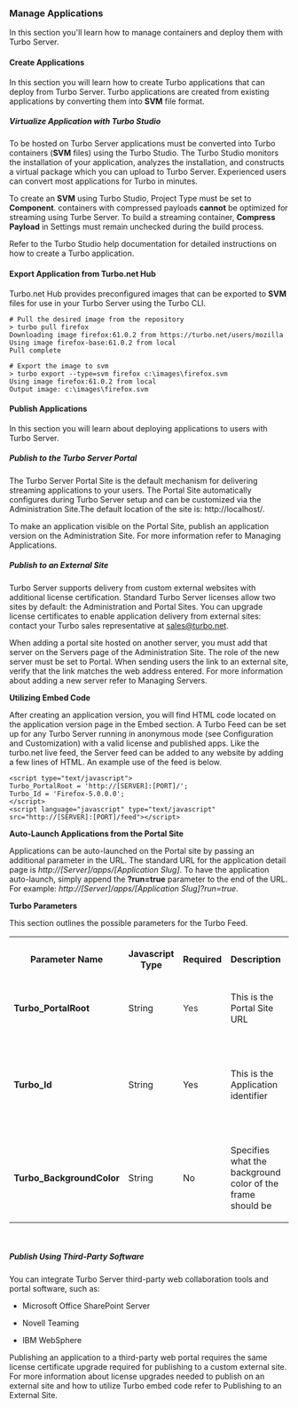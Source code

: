 ### Manage Applications

In this section you'll learn how to manage containers and deploy them with Turbo Server.

#### Create Applications

In this section you will learn how to create Turbo applications that can deploy from Turbo Server. Turbo applications are created from existing applications by converting them into **SVM** file format.

##### Virtualize Application with Turbo Studio

To be hosted on Turbo Server applications must be converted into Turbo containers (**SVM** files) using the Turbo Studio. The Turbo Studio monitors the installation of your application, analyzes the installation, and constructs a virtual package which you can upload to Turbo Server. Experienced users can convert most applications for Turbo in minutes.

To create an **SVM** using Turbo Studio, Project Type must be set to **Component**. containers with compressed payloads **cannot** be optimized for streaming using Turbe Server. To build a streaming container, **Compress Payload** in Settings must remain unchecked during the build process.

Refer to the Turbo Studio help documentation for detailed instructions on how to create a Turbo application.

#### Export Application from Turbo.net Hub

Turbo.net Hub provides preconfigured images that can be exported to **SVM** files for use in your Turbo Server using the Turbo CLI.

```
# Pull the desired image from the repository
> turbo pull firefox
Downloading image firefox:61.0.2 from https://turbo.net/users/mozilla
Using image firefox-base:61.0.2 from local
Pull complete

# Export the image to svm 
> turbo export --type=svm firefox c:\images\firefox.svm
Using image firefox:61.0.2 from local
Output image: c:\images\firefox.svm
```

#### Publish Applications

In this section you will learn about deploying applications to users with Turbo Server.

##### Publish to the Turbo Server Portal

The Turbo Server Portal Site is the default mechanism for delivering streaming applications to your users. The Portal Site automatically configures during Turbo Server setup and can be customized via the Administration Site.The default location of the site is: http://localhost/.

To make an application visible on the Portal Site, publish an application version on the Administration Site. For more information refer to Managing Applications.

##### Publish to an External Site

Turbo Server supports delivery from custom external websites with additional license certification. Standard Turbo Server licenses allow two sites by default: the Administration and Portal Sites. You can upgrade license certificates to enable application delivery from external sites: contact your Turbo sales representative at sales@turbo.net.

When adding a portal site hosted on another server, you must add that server on the Servers page of the Administration Site. The role of the new server must be set to Portal. When sending users the link to an external site, verify that the link matches the web address entered. For more information about adding a new server refer to Managing Servers.

**Utilizing Embed Code**

After creating an application version, you will find HTML code located on the application version page in the Embed section. A Turbo Feed can be set up for any Turbo Server running in anonymous mode (see Configuration and Customization) with a valid license and published apps. Like the turbo.net live feed, the Server feed can be added to any website by adding a few lines of HTML. An example use of the feed is below.

    <script type="text/javascript">
    Turbo_PortalRoot = 'http://[SERVER]:[PORT]/';
    Turbo_Id = 'Firefox-5.0.0.0';
    </script>
    <script language="javascript" type="text/javascript" src="http://[SERVER]:[PORT]/feed"></script>

**Auto-Launch Applications from the Portal Site**

Applications can be auto-launched on the Portal site by passing an additional parameter in the URL. The standard URL for the application detail page is *http://[Server]/apps/[Application Slug]*. To have the application auto-launch, simply append the **?run=true** parameter to the end of the URL. For example: *http://[Server]/apps/[Application Slug]?run=true*.

**Turbo Parameters**

This section outlines the possible parameters for the Turbo Feed.

<table>
      <tr>
         <th data-column="0">
            <div>
               <p>Parameter Name</p>
            </div>
         </th>
         <th data-column="1">
            <div>
               <p>Javascript Type</p>
            </div>
         </th>
         <th data-column="2">
            <div>
               <p>Required</p>
            </div>
         </th>
         <th data-column="3">
            <div>
               <p>Description</p>
            </div>
         </th>
         <th data-column="4">
            <div>
               <p>Notes</p>
            </div>
         </th>
      </tr>
      <tr>
         <td>
            <p><strong>Turbo_PortalRoot<br></strong></p>
         </td>
         <td>
            <p>String</p>
         </td>
         <td>
            <p><span style="color: rgb(51,51,51);">Yes</span></p>
         </td>
         <td>
            <p>This is the Portal Site URL</p>
         </td>
         <td>
            <p>Non.</p>
         </td>
      </tr>
      <tr>
         <td>
            <p><strong>Turbo_Id<br></strong></p>
         </td>
         <td>
            <p>String</p>
         </td>
         <td>
            <p>Yes</p>
         </td>
         <td>
            <p>This is the Application identifier</p>
         </td>
         <td>
            <p>This is the value that is seen in the portal under the apps root. For example, if the application's URL is <em><a href="http://portal/apps/notepad-7.6" class="external-link" rel="nofollow">http://portal/apps/notepad-7.6</a></em>, the Turbo_Id is notepad-7.6.</p>
         </td>
      </tr>
      <tr>
         <td>
            <p><strong>Turbo_BackgroundColor</strong></p>
         </td>
         <td>
            <p>String</p>
         </td>
         <td>
            <p>No</p>
         </td>
         <td>
            <p>Specifies what the background color of the frame should be</p>
         </td>
         <td>
            <p>String value hex encoded in the form "rrggbb" (default = "ffffff", white).</p>
         </td>
      </tr>
</table>
<br>

##### Publish Using Third-Party Software

You can integrate Turbo Server third-party web collaboration tools and portal software, such as:

- Microsoft Office SharePoint Server

- Novell Teaming

- IBM WebSphere

Publishing an application to a third-party web portal requires the same license certificate upgrade required for publishing to a custom external site. For more information about license upgrades needed to publish on an external site and how to utilize Turbo embed code refer to Publishing to an External Site. 
